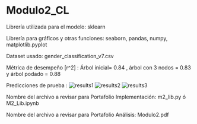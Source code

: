 # Modulo2_CL

Librería utilizada para el modelo: sklearn 

Librería para gráficos y otras funciones: seaborn, pandas, numpy, matplotlib.pyplot 

Dataset usado: gender_classification_v7.csv

Métrica de desempeño [r^2] : Árbol inicial= 0.84 , árbol con 3 nodos = 0.83 y árbol podado =  0.88

Predicciones de prueba : 
![results1](https://user-images.githubusercontent.com/111082444/190275489-8d40acd6-c33f-41b1-92c7-9820f200ca2c.jpg)
![results2](https://user-images.githubusercontent.com/111082444/190275498-ab4892a2-a1e8-4b97-bf79-2e32f96f0ff9.jpg)
![results3](https://user-images.githubusercontent.com/111082444/190275510-47ab054d-74b0-4009-acd7-2624f7a45a3e.jpg)

Nombre del archivo a revisar para Portafolio Implementación: m2_lib.py ó M2_Lib.ipynb

Nombre del archivo a revisar para Portafolio Análisis: Modulo2.pdf
